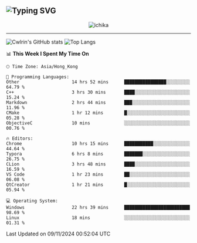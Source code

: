 ![Typing SVG](https://readme-typing-svg.demolab.com?font=Jost&size=24&pause=1000&color=7799EE&vCenter=true&multiline=true&random=false&width=435&height=100&lines=Hi+there;I'm+Sakurakouji+Nanaha;You+can+also+tell+me+Cwlrin%E2%98%86)
---
<p align="center">
  <img src="https://image.cwlrin.wiki/images/2024/06/17/Happy-Birthday2023---.png" alt="ichika" border="0" />
</p>

---
![Cwlrin's GitHub stats](https://github-readme-stats.vercel.app/api?username=cwlrin&show_icons=true&theme=buefy)
![Top Langs](https://github-readme-stats.vercel.app/api/top-langs/?username=cwlrin&layout=compact&hide=html,css)

<!--START_SECTION:waka-->
📊 **This Week I Spent My Time On** 

```text
🕑︎ Time Zone: Asia/Hong_Kong

💬 Programming Languages: 
Other                    14 hrs 52 mins      ████████████████░░░░░░░░░   64.79 % 
C++                      3 hrs 30 mins       ████░░░░░░░░░░░░░░░░░░░░░   15.24 % 
Markdown                 2 hrs 44 mins       ███░░░░░░░░░░░░░░░░░░░░░░   11.96 % 
CMake                    1 hr 12 mins        █░░░░░░░░░░░░░░░░░░░░░░░░   05.28 % 
ObjectiveC               10 mins             ░░░░░░░░░░░░░░░░░░░░░░░░░   00.76 % 

🔥 Editors: 
Chrome                   10 hrs 15 mins      ███████████░░░░░░░░░░░░░░   44.64 % 
Typora                   6 hrs 8 mins        ███████░░░░░░░░░░░░░░░░░░   26.75 % 
CLion                    3 hrs 48 mins       ████░░░░░░░░░░░░░░░░░░░░░   16.59 % 
VS Code                  1 hr 23 mins        ██░░░░░░░░░░░░░░░░░░░░░░░   06.08 % 
QtCreator                1 hr 21 mins        █░░░░░░░░░░░░░░░░░░░░░░░░   05.94 % 

💻 Operating System: 
Windows                  22 hrs 39 mins      █████████████████████████   98.69 % 
Linux                    18 mins             ░░░░░░░░░░░░░░░░░░░░░░░░░   01.31 % 
```


 Last Updated on 09/11/2024 00:52:04 UTC
<!--END_SECTION:waka-->
